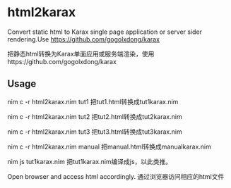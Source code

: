 # html2karax
Convert static html to Karax single page application or server sider rendering.Use https://github.com/gogolxdong/karax

把静态html转换为Karax单面应用或服务端渲染，使用https://github.com/gogolxdong/karax


## Usage
nim c -r html2karax.nim tut1
把tut1.html转换成tut1karax.nim

nim c -r html2karax.nim tut2
把tut2.html转换成tut2karax.nim

nim c -r html2karax.nim tut3
把tut3.html转换成tut3karax.nim

nim c -r html2karax.nim manual
把manual.html转换成manualkarax.nim

nim js tut1karax.nim
把tut1karax.nim编译成js，以此类推。

Open browser and access html accordingly.
通过浏览器访问相应的html文件
